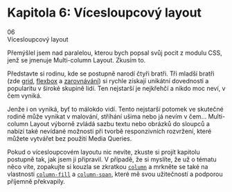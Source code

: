 <div id="kap-multicol-before" class="ebook-chapter-before ebook-chapter-before-multicol" markdown="1"> 

# Kapitola 6: Vícesloupcový layout

<div class="ebook-chapter-before-image">
  <div class="ebook-chapter-before-number">
    06
  </div>  
  <div class="ebook-chapter-before-heading">
    Vícesloupcový layout
  </div>
</div>

Přemýšlel jsem nad paralelou, kterou bych popsal svůj pocit z modulu CSS, jenž se jmenuje Multi-column Layout. Zkusím to.

Představte si rodinu, kde se postupně narodí čtyři bratři. Tři mladší bratři (zde [grid](css-grid.md), [flexbox](css-flexbox.md) a [zarovnávání](css-box-alignment.md)) si rychle získají unikátní dovednosti a popularitu v široké skupině lidí. Ten nejstarší je nejkřehčí a nikdo moc neví, v čem vyniká.

Jenže i on vyniká, byť to málokdo vidí. Tento nejstarší potomek ve skutečné rodině může vynikat v malování, stříhání ušima nebo já nevím v čem… Multi-column Layout výborně zvládá sazbu textu nebo obrázků do sloupců a nabízí také nevídané možnosti při tvorbě responzivních rozvržení, které můžete vytvářet bez použití Media Queries.

Pokud o vícesloupcovém layoutu nic nevíte, zkuste si projít kapitolu postupně tak, jak jsem ji připravil. V případě, že si myslíte, že už o tématu něco víte, zopakujte si kouzla se zkratkou [`column`](css-multicol-column.md) a mrkněte se také na vlastnosti [`column-fill`](css-multicol-fill.md) a [`column-span`](css-multicol-span.md), které mě svou užitečností a podporou příjemně překvapily.

</div>






